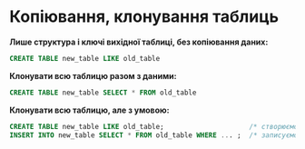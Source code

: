# Копіювання, клонування таблиць

**Лише структура і ключі вихідної таблиці, без копіювання даних:**

```sql
CREATE TABLE new_table LIKE old_table
```

**Клонувати всю таблицю разом з даними:**

```sql
CREATE TABLE new_table SELECT * FROM old_table
```

**Клонувати всю таблицю, але з умовою:**

```sql
CREATE TABLE new_table LIKE old_table;                     /* створюємо структуру */
INSERT INTO new_table SELECT * FROM old_table WHERE ... ;  /* записуємо дані */
```
